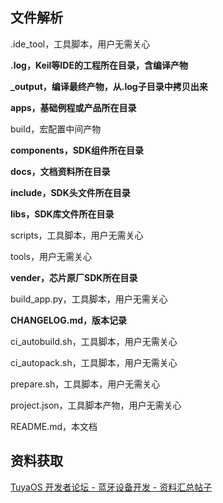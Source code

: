 ## 文件解析

.ide_tool，工具脚本，用户无需关心

**.log，Keil等IDE的工程所在目录，含编译产物**

**_output，编译最终产物，从.log子目录中拷贝出来**

**apps，基础例程或产品所在目录**

build，宏配置中间产物

**components，SDK组件所在目录**

**docs，文档资料所在目录**

**include，SDK头文件所在目录**

**libs，SDK库文件所在目录**

scripts，工具脚本，用户无需关心

tools，用户无需关心

**vender，芯片原厂SDK所在目录**

build_app.py，工具脚本，用户无需关心

**CHANGELOG.md，版本记录**

ci_autobuild.sh，工具脚本，用户无需关心

ci_autopack.sh，工具脚本，用户无需关心

prepare.sh，工具脚本，用户无需关心

project.json，工具脚本产物，用户无需关心

README.md，本文档

## 资料获取

[TuyaOS 开发者论坛 - 蓝牙设备开发 - 资料汇总帖子](https://www.tuyaos.com/viewtopic.php?t=12)



